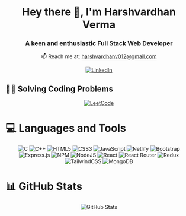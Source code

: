 <h1 align="center">Hey there 👋, I'm Harshvardhan Verma</h1>
<h3 align="center">A keen and enthusiastic Full Stack Web Developer</h3>

<p align="center">
  📫 Reach me at: <a href="mailto:harshvardhanv012@gmail.com">harshvardhanv012@gmail.com</a>
</p>

<p align="center">
  <a href="https://www.linkedin.com/in/harshvardhan-v-609bb7200/">
    <img src="https://img.shields.io/badge/LinkedIn-0077B5?style=for-the-badge&logo=linkedin&logoColor=white" alt="LinkedIn">
  </a>
</p>

## 🧑‍💻 Solving Coding Problems
<p align="center">
  <a href="https://leetcode.com/harshv_12/">
    <img src="https://img.shields.io/badge/-LeetCode-FFA116.svg?style=for-the-badge&logo=LeetCode&logoColor=black" alt="LeetCode">
  </a>
</p>

# 💻 Languages and Tools
<p align="center">
  <img src="https://img.shields.io/badge/c-%2300599C.svg?style=plastic&logo=c&logoColor=white" alt="C">
  <img src="https://img.shields.io/badge/c++-%2300599C.svg?style=plastic&logo=c%2B%2B&logoColor=white" alt="C++">
  <img src="https://img.shields.io/badge/html5-%23E34F26.svg?style=plastic&logo=html5&logoColor=white" alt="HTML5">
   <img src="https://img.shields.io/badge/css3-%231572B6.svg?style=plastic&logo=css3&logoColor=white" alt="CSS3">
  <img src="https://img.shields.io/badge/javascript-%23323330.svg?style=plastic&logo=javascript&logoColor=%23F7DF1E" alt="JavaScript">
  <img src="https://img.shields.io/badge/netlify-%23000000.svg?style=plastic&logo=netlify&logoColor=#00C7B7" alt="Netlify">
  <img src="https://img.shields.io/badge/bootstrap-%23563D7C.svg?style=plastic&logo=bootstrap&logoColor=white" alt="Bootstrap">
  <img src="https://img.shields.io/badge/express.js-%23404d59.svg?style=plastic&logo=express&logoColor=%2361DAFB" alt="Express.js">
  <img src="https://img.shields.io/badge/NPM-%23000000.svg?style=plastic&logo=npm&logoColor=white" alt="NPM">
  <img src="https://img.shields.io/badge/node.js-6DA55F?style=plastic&logo=node.js&logoColor=white" alt="NodeJS">
  <img src="https://img.shields.io/badge/react-%2320232a.svg?style=plastic&logo=react&logoColor=%2361DAFB" alt="React">
  <img src="https://img.shields.io/badge/React_Router-CA4245?style=plastic&logo=react-router&logoColor=white" alt="React Router">
  <img src="https://img.shields.io/badge/redux-%23593d88.svg?style=plastic&logo=redux&logoColor=white" alt="Redux">
  <img src="https://img.shields.io/badge/tailwindcss-%2338B2AC.svg?style=plastic&logo=tailwind-css&logoColor=white" alt="TailwindCSS">
  <img src="https://img.shields.io/badge/MongoDB-%234ea94b.svg?style=plastic&logo=mongodb&logoColor=white" alt="MongoDB">
</p>

# 📊 GitHub Stats
<p align="center">
  <img src="https://github-readme-streak-stats.herokuapp.com/?user=Harshvardhan-Verma&theme=dark&hide_border=false" alt="GitHub Stats">
</p>

